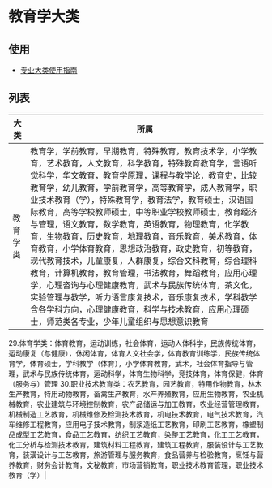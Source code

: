 # 教育学大类

## 使用

* [专业大类使用指南](/posts/专业大类/专业大类使用指南.md)

## 列表

| 大类 | 所属 |
| --- | --- |
| 教育学类 | 教育学，学前教育，早期教育，特殊教育，教育技术学，小学教育，艺术教育，人文教育，科学教育，特殊教育教育学，言语听觉科学，华文教育，教育学原理，课程与教学论，教育史，比较教育学，幼儿教育，学前教育学，高等教育学，成人教育学，职业技术教育（学），特殊教育学，教育法学，教育硕士，汉语国际教育，高等学校教师硕士，中等职业学校教师硕士，教育经济与管理，语文教育，数学教育，英语教育，物理教育，化学教育，生物教育，历史教育，地理教育，音乐教育，美术教育，体育教育，小学体育教育，思想政治教育，政史教育，初等教育，现代教育技术，儿童康复，人群康复，综合文科教育，综合理科教育，计算机教育，教育管理，书法教育，舞蹈教育，应用心理学，心理咨询与心理健康教育，武术与民族传统体育，茶文化，实验管理与教学，听力语言康复技术，音乐康复技术，学科教学含各学科方向，心理健康教育，科学与技术教育，应用心理硕士，师范类各专业，少年儿童组织与思想意识教育
29.体育学类：体育教育，运动训练，社会体育，运动人体科学，民族传统体育，运动康复（与健康），休闲体育，体育人文社会学，体育教育训练学，民族传统体育学，体育硕士，学科教学（体育），小学体育教育，武术，社会体育指导与管理，武术与民族传统体育，运动科学，体育生物科学，竞技体育，体育保健，体育（服务与）管理
30.职业技术教育类：农艺教育，园艺教育，特用作物教育，林木生产教育，特用动物教育，畜禽生产教育，水产养殖教育，应用生物教育，农业机械教育，农业建筑与环境控制教育，农产品储运与加工教育，农业经营管理教育，机械制造工艺教育，机械维修及检测技术教育，机电技术教育，电气技术教育，汽车维修工程教育，应用电子技术教育，制浆造纸工艺教育，印刷工艺教育，橡塑制品成型工艺教育，食品工艺教育，纺织工艺教育，染整工艺教育，化工工艺教育，化工分析与检测技术教育，建筑材料工程教育，建筑工程教育，服装设计与工艺教育，装潢设计与工艺教育，旅游管理与服务教育，食品营养与检验教育，烹饪与营养教育，财务会计教育，文秘教育，市场营销教育，职业技术教育管理，职业技术教育（学）|